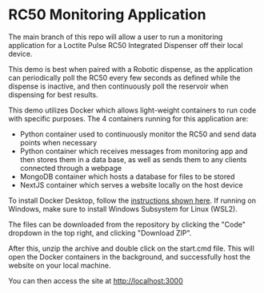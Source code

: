 # RC50 Monitoring Application

The main branch of this repo will allow a user to run a monitoring application for a Loctite Pulse RC50 Integrated Dispenser off their local device.

This demo is best when paired with a Robotic dispense, as the application can periodically poll the RC50 every few seconds as defined while the dispense is inactive, and then continuously poll the reservoir when dispensing for best results.

This demo utilizes Docker which allows light-weight containers to run code with specific purposes. The 4 containers running for this application are:
- Python container used to continuously monitor the RC50 and send data points when necessary
- Python container which receives messages from monitoring app and then stores them in a data base, as well as sends them to any clients connected through a webpage
- MongoDB container which hosts a database for files to be stored
- NextJS container which serves a website locally on the host device

To install Docker Desktop, follow the [instructions shown here](https://docs.docker.com/desktop/). If running on Windows, make sure to install Windows Subsystem for Linux (WSL2).

The files can be downloaded from the repository by clicking the "Code" dropdown in the top right, and clicking "Download ZIP".

After this, unzip the archive and double click on the start.cmd file. This will open the Docker containers in the background, and successfully host the website on your local machine.

You can then access the site at [http://localhost:3000](http://localhost:3000)